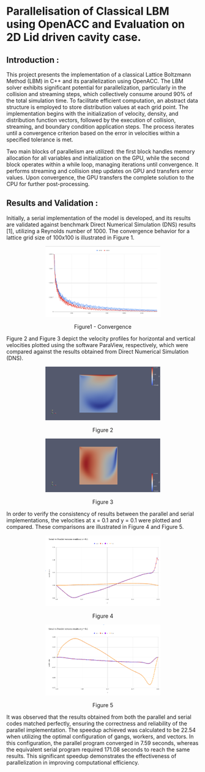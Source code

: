 # Parallelisation of Classical LBM using OpenACC and Evaluation on 2D Lid driven cavity case. 

## Introduction :
This project presents the implementation of a classical Lattice Boltzmann Method (LBM) in C++ and its parallelization using OpenACC. The LBM solver exhibits significant potential for parallelization, particularly in the collision and streaming steps, which collectively consume around 90% of the total simulation time. To facilitate efficient computation, an abstract data structure is employed to store distribution values at each grid point. The implementation begins with the initialization of velocity, density, and distribution function vectors, followed by the execution of collision, streaming, and boundary condition application steps. The process iterates until a convergence criterion based on the error in velocities within a specified tolerance is met. 

Two main blocks of parallelism are utilized: the first block handles memory allocation for all variables and initialization on the GPU, while the second block operates within a while loop, managing iterations until convergence. It performs streaming and collision step updates on GPU and transfers error values. Upon convergence, the GPU transfers the complete solution to the CPU for further post-processing.

## Results and Validation :
Initially, a serial implementation of the model is developed, and its results are validated against benchmark Direct Numerical Simulation (DNS) results [1], utilizing a Reynolds number of 1000. The convergence behavior for a lattice grid size of 100x100 is illustrated in Figure 1. 

<div align="center">
    <img src="figures/Convergence.png" alt="Alt text for image" width="300"/>
</div>
<p align="center">Figure1 - Convergence</p>

Figure 2 and Figure 3 depict the velocity profiles for horizontal and vertical velocities plotted using the software ParaView, respectively, which were compared against the results obtained from Direct Numerical Simulation (DNS). 

<div align="center">
    <img src="figures/Vx_contour.png" alt="Alt text for image" width="300"/>
</div>
<p align="center">Figure 2</p>

<div align="center">
    <img src="figures/Vy_contour.png" alt="Alt text for image" width="300"/>
</div>
<p align="center">Figure 3</p>

In order to verify the consistency of results between the parallel and serial implementations, the velocities at x = 0.1 and y = 0.1 were plotted and compared. These comparisons are illustrated in Figure 4 and Figure 5. 

<div align="center">
    <img src="figures/x_01_comparision.png" alt="Alt text for image" width="300"/>
</div>
<p align="center">Figure 4</p>

<div align="center">
    <img src="figures/y_01_comparision.png" alt="Alt text for image" width="300"/>
</div>
<p align="center">Figure 5</p>

It was observed that the results obtained from both the parallel and serial codes matched perfectly, ensuring the correctness and reliability of the parallel implementation. The speedup achieved was calculated to be 22.54 when utilizing the optimal configuration of gangs, workers, and vectors. In this configuration, the parallel program converged in 7.59 seconds, whereas the equivalent serial program required 171.08 seconds to reach the same results. This significant speedup demonstrates the effectiveness of parallelization in improving computational efficiency.
